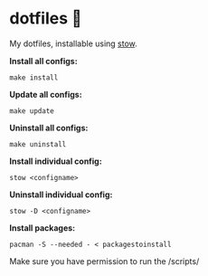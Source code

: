 # dotfiles :open_file_folder:
My dotfiles, installable using [stow](http://www.gnu.org/software/stow/ "GNU Stow").

__Install all configs:__

`make install`

__Update all configs:__ 

`make update`

 __Uninstall all configs:__
 
`make uninstall`

__Install individual config:__

`stow <configname>`

__Uninstall individual config:__

`stow -D <configname>`

__Install packages:__

`pacman -S --needed - < packagestoinstall`

Make sure you have permission to run the /scripts/
